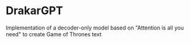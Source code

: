 # DrakarGPT
Implementation of a decoder-only model based on "Attention is all you need" to create Game of Thrones text
